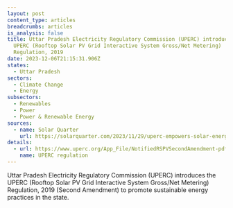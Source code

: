 ```yaml
---
layout: post
content_type: articles
breadcrumbs: articles
is_analysis: false
title: Uttar Pradesh Electricity Regulatory Commission (UPERC) introduces the
  UPERC (Rooftop Solar PV Grid Interactive System Gross/Net Metering)
  Regulation, 2019
date: 2023-12-06T21:15:31.906Z
states:
  - Uttar Pradesh
sectors:
  - Climate Change
  - Energy
subsectors:
  - Renewables
  - Power
  - Power & Renewable Energy
sources:
  - name: Solar Quarter
    url: https://solarquarter.com/2023/11/29/uperc-empowers-solar-energy-adoption-with-landmark-amendment-to-rooftop-solar-regulations-2019/
details:
  - url: https://www.uperc.org/App_File/NotifiedRSPVSecondAmendment-pdf1128202342747AM.pdf
    name: UPERC regulation
---
```

Uttar Pradesh Electricity Regulatory Commission (UPERC) introduces the UPERC (Rooftop Solar PV Grid Interactive System Gross/Net Metering) Regulation, 2019 (Second Amendment) to promote sustainable energy practices in the state.